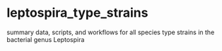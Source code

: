 # leptospira_type_strains
summary data, scripts, and workflows for all species type strains in the bacterial genus Leptospira
